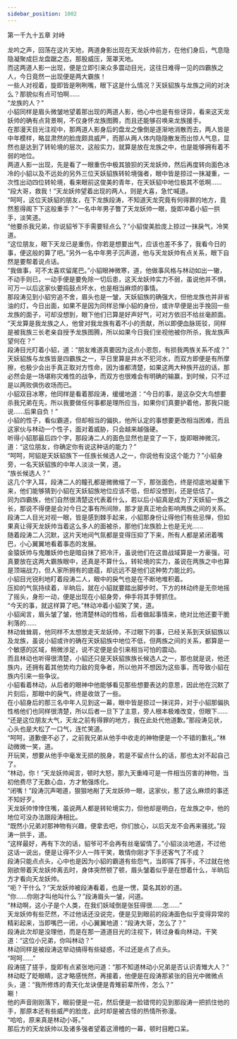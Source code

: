 ```yaml
---
sidebar_position: 1002
---
```

 第一千九十五章 对峙


龙吟之声，回荡在这片天地，两道身影出现在天龙妖帅前方，在他们身后，气息隐隐凝聚成巨龙盘踞之态，那股威压，笼罩天地。  
而这两道人影一出现，便是立即引来众多震动目光，这往日难得一见的四霸族之人，今日竟然一出现便是两大霸族！  
一些人对视着，旋即皆是咧咧嘴，眼下这是什么情况？天妖貂族与龙族之间的对决么？那貌似有点可怕啊……  
“龙族的人？”  
小貂同样是眉头微皱地望着那出现的两道人影，他心中也是有些讶异，看来这天龙妖帅的确有点背景啊，不仅身怀龙族图腾，而且还能够召唤来龙族援手。  
在那漫天目光注视中，那两道人影身后的盘龙之像倒是逐渐地消散而去，两人皆是中年模样，略显肃然的脸庞颇具威严，而那从两人体内隐隐散发而出惊人气息，显然也是达到了转轮境的层次，这般实力，就算是放在龙族之中，也是能够拥有着不弱的地位。  
两道人影一出现，先是看了一眼重伤中极其狼狈的天龙妖帅，然后再度转向面色冰冷的小貂以及不远处的另外三位天妖貂族转轮境强者，眼中皆是掠过一抹凝重，一次性出动四位转轮境，看来眼前这俊美的青年，在天妖貂中地位极其不低啊……  
“段大哥，救我！”天龙妖帅望着出现的两人，则是大喜，急忙喊道。  
“呵呵，这位天妖貂的朋友，在下龙族段涛，不知道天龙究竟有何得罪的地方，竟然惹得阁下下这般重手？”一名中年男子瞥了天龙妖帅一眼，旋即冲着小貂一拱手，淡笑道。  
“他要杀我兄弟，你说貂爷下手需要轻点么？”小貂俊美脸庞上掠过一抹戾气，冷笑道。  
“这位朋友，眼下天龙已是重伤，你若是想要出气，应该也差不多了，我看今日的事，便这般的算了吧。”另外一名中年男子沉声道，他与天龙妖帅有点关系，眼下自然是要帮着说点话。  
“我做事，可不太喜欢留尾巴。”小貂眼神微寒，道，他做事风格与林动如出一辙，不动手则已，一动手便是要免除一切后患，这天龙妖帅实力不弱，虽说他并不惧，可万一以后这家伙要捣鼓点坏水，也是相当麻烦的事情。  
那段涛见到小貂穷追不舍，眉头也是一皱，天妖貂族的确强大，但他龙族也并非省油的灯，今日出面，如果不是因为同样忌惮小貂的身份，或许早便是出手挽回一些龙族的面子，可却没想到，眼下他们已算是好声好气，可对方依旧不给丝毫颜面。  
“天龙算是我龙族之人，他曾对我龙族有着不小的贡献，所以即便血脉斑驳，同样是被我族三长老亲自授予龙族图腾，所以如果今日我们坐视他被你所杀，我龙族声望何在？”  
段涛目光盯着小貂，道：“朋友难道真要因为这点小恩怨，有损我两族关系不成？”  
天妖貂族与龙族皆是四霸族之一，平日里算是井水不犯河水，而双方即便是有所摩擦，也极少会出手真正取对方性命，因为谁都清楚，如果这两大种族开战的话，那必然会是一场堪称灾难性的战争，而双方也很难会有明确的输赢，到时候，只不过是以两败俱伤收场而已。  
小貂双目冰寒，他同样是看着那段涛，缓缓地道：“今日的事，是这杂交大鸟想要杀我兄弟在先，所以我要做任何事都是理所应当，如果你们真要护着他，那我只能说……后果自负！”  
小貂的性子，看似霸道，但却相当的偏执，他所认定的事想要更改相当困难，而且这家伙与林动一个性子，面对着威胁，只会越来越强硬。  
听得小貂那最后四个字，那段涛二人的面色显然也是变了一下，旋即眼神微沉，道：“这位朋友，你确定你有说这种话的能力？”  
“呵呵，阿貂是天妖貂族下一任族长候选人之一，你说他有没这个能力？”小貂身旁，一名天妖貂族的中年人淡淡一笑，道。  
“族长候选人？”  
这几个字入耳，段涛二人的瞳孔都是微微缩了一下，那张面色，终是彻底地凝重下来，他们能够猜到小貂在天妖貂族地位应该不低，但却没想到，还是低估了。  
同为四霸族，他们自然很清楚这代表着什么，若以后小貂真是成为了天妖貂一族之长，那说不得便是会对今日之事有所间隙，那才是真正地会影响两族之间的关系。  
段涛二人目光对视一眼，皆是感到棘手起来，小貂那身份让得他们有些忌惮，但如果真让得天龙妖帅当着这么多人的面被杀，那他们龙族脸上也是无光……  
随着段涛二人沉默，这片天地间气氛都是变得压抑了下来，所有人都是紧闭着嘴巴，小心翼翼地看着事态的发展。  
金猿妖帅与鬼雕妖帅也是暗自抹了把冷汗，虽说他们在这兽战域算是一方豪强，可真要放在这两大霸族眼中，还真是不算什么，转轮境的实力，虽说在两族之中也算是顶端战力，但人家所拥有的底蕴，却远远不是他们这种势力能比的。  
小貂目光锐利地盯着段涛二人，眼中的戾气也是在不断地堆积着。  
压抑的气氛持续着，半晌后，就在小貂就要踏出脚步时，下方的林动终是无奈地摇了摇头，身形一动，便是出现在小貂身旁，伸手将其手臂抓住。  
“今天的事，就这样算了吧。”林动冲着小貂笑了笑，道。  
小貂闻言，眉头皱了皱，他清楚林动的性格，后者做起事情来，绝对比他还要干脆利落的……  
林动耸耸肩，他同样不太想放走天龙妖帅，不过眼下的事，已经关系到天妖貂族以及龙族，虽说小貂或许的确在天妖貂族中地位不低，但两族之间的关系，都算是一个敏感的区域，稍微涉足，说不定便是会引来相当可怕的震动。  
而且林动也听得很清楚，小貂还只是天妖貂族族长候选人之一，那也就是说，他还族内，还拥有着其他势均力敌的竞争者，所以他并不想因为这些事，而导致小貂在族内引来一些争议。  
小貂看着林动，从后者的眼神中他能够看见那些想要表达的意思，因此他在沉默了片刻后，那眼中的戾气，终是收敛了一些。  
在小貂身后的那三名中年人见到这一幕，眼中皆是掠过一抹诧异，对于小貂那偏执性格他们也同样很清楚，所以后者一旦下了主意，旁人根本极难改变，但眼下……  
“还是这位朋友大气，天龙之前有得罪的地方，我在此处代他道歉。”那段涛见状，心头也是大松了一口气，连忙笑道。  
“呵呵，道歉便不必了，之前我兄弟从他手中收走的神物便是一个不错的歉礼。”林动微微一笑，道。  
开玩笑，想要从他手中毫发无损的脱身，若是不留点什么的话，那也太对不起自己了。  
“林动，你！”天龙妖帅闻言，顿时大怒，那九天重峰可是一件相当厉害的神物，当初他费尽了无数心血，方才勉强炼化。  
“闭嘴！”段涛沉声喝道，狠狠地剐了天龙妖帅一眼，这家伙，惹了这么麻烦的事还不知好歹。  
天龙妖帅悻悻住嘴，虽说两人都是转轮境实力，但他却是明白，在龙族之中，他的地位可没办法跟段涛相比。  
“既然小兄弟对那神物有兴趣，便拿去吧，你们放心，以后天龙不会再来骚扰。”段涛一拱手，道。  
“这样最好，再有下次的话，貂爷可不会再有丝毫留情了。”小貂淡淡地道，不过他这话一说出，便是让得不少人一阵干笑，敢情你刚才下手还客气了不成？  
段涛只能点点头，心中也是因为小貂的霸道有些怨气，当即挥了挥手，不过就在他刚欲带着天龙妖帅离去时，身体突然顿了顿，眉头皱着似乎是在想着什么，半晌后方才看向天龙妖帅。  
“呃？干什么？”天龙妖帅被段涛看着，也是一愣，莫名其妙的道。  
“你……你刚才叫他叫什么？”段涛眉头一皱，问道。  
“林动啊，这小子是个人类，在我们妖域倒是张狂得很……怎……”  
天龙妖帅有些茫然，不过他话还没说完，便是见到眼前的段涛面色似乎变得异常的精彩起来，当即嘴巴一闭，小心翼翼地道：“段涛大哥，怎么了？”  
段涛此次却是没理他，而是在那一道道目光的注视下，转过身看向林动，干笑道：“这位小兄弟，你叫林动？”  
林动同样是被段涛这举动搞得有些疑惑，不过还是点了点头。  
“呵呵……”  
段涛搓了搓手，旋即有点紧张地问道：“那不知道林动小兄弟是否认识青雉大人？”  
林动眨了眨眼睛，这才略感恍然，再接着，他便是在段涛那紧张的目光中微微点头，道：“我所修炼的青天化龙诀便是青雉前辈所传，怎么？”  
唰！  
他的声音刚刚落下，眼前便是一花，然后便是一脸错愕的见到那段涛一把抓住他的手，那原本还有些威严的脸庞，此时却是被古怪的热情所弥漫。  
“哈哈，原来真是林动小哥。”  
那后方的天龙妖帅以及诸多强者望着这滑稽的一幕，顿时目瞪口呆。  
  
  
